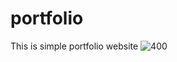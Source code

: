 # portfolio
This is simple portfolio website
![400](https://github.com/mdshahadothosen2001/portfolio/blob/main/DB/portfolio.PNG)
